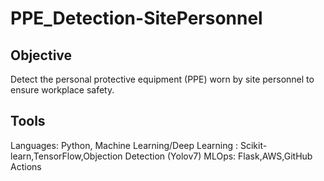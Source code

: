 # PPE_Detection-SitePersonnel

## Objective
Detect the personal protective equipment (PPE) worn by site personnel to ensure workplace safety.


## Tools
Languages: Python,
Machine Learning/Deep Learning : Scikit-learn,TensorFlow,Objection Detection (Yolov7)
MLOps: Flask,AWS,GitHub Actions

